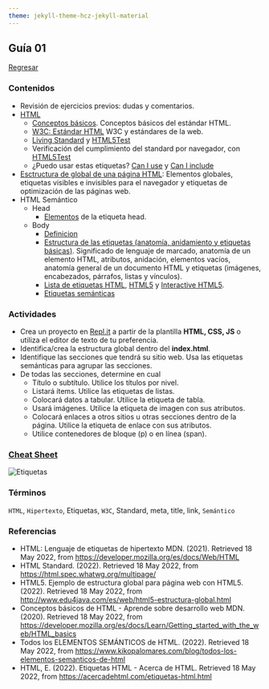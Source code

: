 ```yaml
---
theme: jekyll-theme-hcz-jekyll-material
---
```


## Guía 01

[Regresar](/DAWM/)

### Contenidos

* Revisión de ejercicios previos: dudas y comentarios.
* [HTML](https://developer.mozilla.org/es/docs/Web/HTML)
	+ [Conceptos básicos](https://developer.mozilla.org/es/docs/Web/HTML). Conceptos básicos del estándar HTML.
	+ [W3C: Estándar HTML](https://www.w3.org/TR/html52/) W3C y estándares de la web.
	+ [Living Standard](https://html.spec.whatwg.org/multipage/) y [HTML5Test](https://html5test.com/)
	+ Verificación del cumplimiento del standard por navegador, con [HTML5Test](https://html5test.com/)
	+ ¿Puedo usar estas etiquetas? [Can I use](https://caniuse.com/) y [Can I include](https://caninclude.glitch.me/)
* [Esctructura de global de una página HTML](http://www.edu4java.com/es/web/html5-estructura-global.html): Elementos globales, etiquetas visibles e invisibles para el navegador y etiquetas de optimización de las páginas web.     
* HTML Semántico
	+ Head
		- [Elementos](https://developer.mozilla.org/es/docs/Web/HTML/Element/head) de la etiqueta head.
	+ Body
		- [Definicion](https://www.shenansherwell.com/es/desarrollo-web/semantica-html5/)
		- [Estructura de las etiquetas (anatomía, anidamiento y etiquetas básicas)](https://developer.mozilla.org/es/docs/Learn/Getting_started_with_the_web/HTML_basics). Significado de lenguaje de marcado, anatomía de un elemento HTML, atributos, anidación, elementos vacíos, anatomía general de un documento HTML y etiquetas (imágenes, encabezados, párrafos, listas y vínculos).
		- [Lista de etiquetas HTML](https://acercadehtml.com/etiquetas-html.html), [HTML5](../cheatsheets/HTML5-cheat-sheet.pdf) y [Interactive HTML5](https://htmlcheatsheet.com/).
    	- [Etiquetas semánticas](https://www.kikopalomares.com/blog/todos-los-elementos-semanticos-de-html)


### Actividades

* Crea un proyecto en [Repl.it](https://replit.com/) a partir de la plantilla **HTML, CSS, JS** o utiliza el editor de texto de tu preferencia.
* Identifica/crea la estructura global dentro del **index.html**.
* Identifique las secciones que tendrá su sitio web. Usa las etiquetas semánticas para agrupar las secciones.
* De todas las secciones, determine en cual 
	+ Título o subtítulo. Utilice los títulos por nivel.
	+ Listará ítems. Utilice las etiquetas de listas.
	+ Colocará datos a tabular. Utilice la etiqueta de tabla.
	+ Usará imágenes. Utilice la etiqueta de imagen con sus atributos.
	+ Colocará enlaces a otros sitios u otras secciones dentro de la página. Utilice la etiqueta de enlace con sus atributos.
	+ Utilice contenedores de bloque (p) o en línea (span).

### [Cheat Sheet](https://html.com/wp-content/uploads/html5_cheat_sheet_tags.png)
	
![Etiquetas](https://html.com/wp-content/uploads/html5_cheat_sheet_tags.png)


### Términos

`HTML`, `Hipertexto`, Etiquetas, `W3C`, Standard, meta, title, link, `Semántico`


### Referencias

* HTML: Lenguaje de etiquetas de hipertexto MDN. (2021). Retrieved 18 May 2022, from https://developer.mozilla.org/es/docs/Web/HTML
* HTML Standard. (2022). Retrieved 18 May 2022, from https://html.spec.whatwg.org/multipage/
* HTML5. Ejemplo de estructura global para página web con HTML5. (2022). Retrieved 18 May 2022, from http://www.edu4java.com/es/web/html5-estructura-global.html
* Conceptos básicos de HTML - Aprende sobre desarrollo web MDN. (2020). Retrieved 18 May 2022, from https://developer.mozilla.org/es/docs/Learn/Getting_started_with_the_web/HTML_basics
* Todos los ELEMENTOS SEMÁNTICOS de HTML. (2022). Retrieved 18 May 2022, from https://www.kikopalomares.com/blog/todos-los-elementos-semanticos-de-html
* HTML, E. (2022). Etiquetas HTML - Acerca de HTML. Retrieved 18 May 2022, from https://acercadehtml.com/etiquetas-html.html